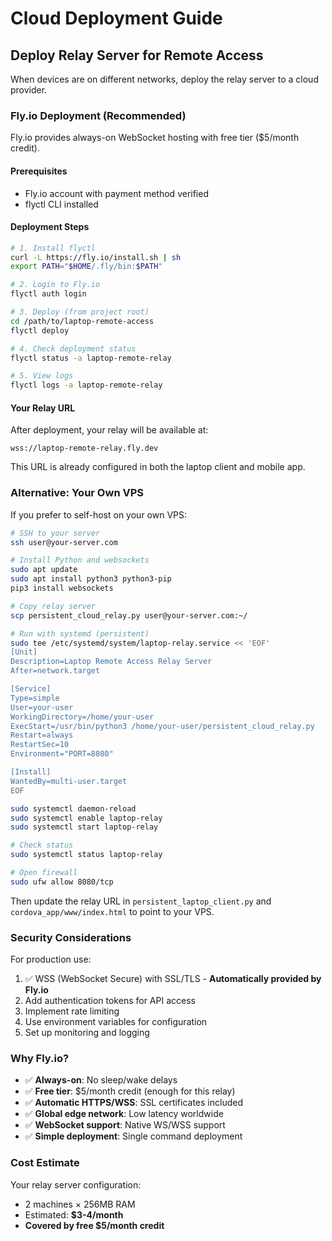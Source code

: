 # Cloud Deployment Guide

## Deploy Relay Server for Remote Access

When devices are on different networks, deploy the relay server to a cloud provider.

### Fly.io Deployment (Recommended)

Fly.io provides always-on WebSocket hosting with free tier ($5/month credit).

#### Prerequisites
- Fly.io account with payment method verified
- flyctl CLI installed

#### Deployment Steps

```bash
# 1. Install flyctl
curl -L https://fly.io/install.sh | sh
export PATH="$HOME/.fly/bin:$PATH"

# 2. Login to Fly.io
flyctl auth login

# 3. Deploy (from project root)
cd /path/to/laptop-remote-access
flyctl deploy

# 4. Check deployment status
flyctl status -a laptop-remote-relay

# 5. View logs
flyctl logs -a laptop-remote-relay
```

#### Your Relay URL
After deployment, your relay will be available at:
```
wss://laptop-remote-relay.fly.dev
```

This URL is already configured in both the laptop client and mobile app.

### Alternative: Your Own VPS

If you prefer to self-host on your own VPS:

```bash
# SSH to your server
ssh user@your-server.com

# Install Python and websockets
sudo apt update
sudo apt install python3 python3-pip
pip3 install websockets

# Copy relay server
scp persistent_cloud_relay.py user@your-server.com:~/

# Run with systemd (persistent)
sudo tee /etc/systemd/system/laptop-relay.service << 'EOF'
[Unit]
Description=Laptop Remote Access Relay Server
After=network.target

[Service]
Type=simple
User=your-user
WorkingDirectory=/home/your-user
ExecStart=/usr/bin/python3 /home/your-user/persistent_cloud_relay.py
Restart=always
RestartSec=10
Environment="PORT=8080"

[Install]
WantedBy=multi-user.target
EOF

sudo systemctl daemon-reload
sudo systemctl enable laptop-relay
sudo systemctl start laptop-relay

# Check status
sudo systemctl status laptop-relay

# Open firewall
sudo ufw allow 8080/tcp
```

Then update the relay URL in `persistent_laptop_client.py` and `cordova_app/www/index.html` to point to your VPS.

### Security Considerations

For production use:
1. ✅ WSS (WebSocket Secure) with SSL/TLS - **Automatically provided by Fly.io**
2. Add authentication tokens for API access
3. Implement rate limiting
4. Use environment variables for configuration
5. Set up monitoring and logging

### Why Fly.io?

- ✅ **Always-on**: No sleep/wake delays
- ✅ **Free tier**: $5/month credit (enough for this relay)
- ✅ **Automatic HTTPS/WSS**: SSL certificates included
- ✅ **Global edge network**: Low latency worldwide
- ✅ **WebSocket support**: Native WS/WSS support
- ✅ **Simple deployment**: Single command deployment

### Cost Estimate

Your relay server configuration:
- 2 machines × 256MB RAM
- Estimated: **$3-4/month**
- **Covered by free $5/month credit**
